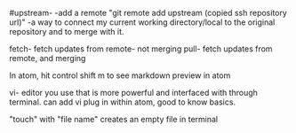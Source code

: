 #upstream-
-add a remote "git remote add upstream (copied ssh repository url)"
-a way to connect my current working directory/local to the original repository and to merge with it.

fetch- fetch updates from remote- not merging
pull- fetch updates from remote, and merging

In atom, hit control shift m to see markdown preview in atom

vi- editor you use that is more powerful and interfaced with through terminal. can add vi plug in within atom, good to know basics.

"touch" with "file name" creates an empty file in terminal
